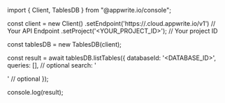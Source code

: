 import { Client, TablesDB } from "@appwrite.io/console";

const client = new Client()
    .setEndpoint('https://<REGION>.cloud.appwrite.io/v1') // Your API Endpoint
    .setProject('<YOUR_PROJECT_ID>'); // Your project ID

const tablesDB = new TablesDB(client);

const result = await tablesDB.listTables({
    databaseId: '<DATABASE_ID>',
    queries: [], // optional
    search: '<SEARCH>' // optional
});

console.log(result);
